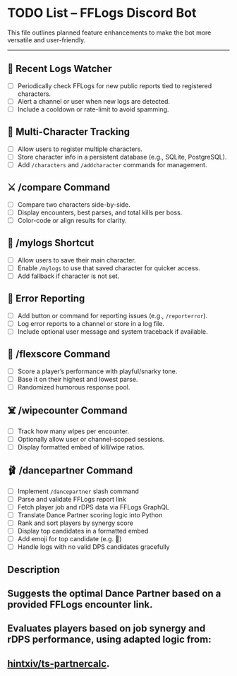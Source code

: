 ﻿# TODO List – FFLogs Discord Bot

This file outlines planned feature enhancements to make the bot more versatile and user-friendly.

---

## 🔄 Recent Logs Watcher
- [ ] Periodically check FFLogs for new public reports tied to registered characters.
- [ ] Alert a channel or user when new logs are detected.
- [ ] Include a cooldown or rate-limit to avoid spamming.

## 👥 Multi-Character Tracking
- [ ] Allow users to register multiple characters.
- [ ] Store character info in a persistent database (e.g., SQLite, PostgreSQL).
- [ ] Add `/characters` and `/addcharacter` commands for management.

## ⚔️ /compare Command
- [ ] Compare two characters side-by-side.
- [ ] Display encounters, best parses, and total kills per boss.
- [ ] Color-code or align results for clarity.

## 🚀 /mylogs Shortcut
- [ ] Allow users to save their main character.
- [ ] Enable `/mylogs` to use that saved character for quicker access.
- [ ] Add fallback if character is not set.

## 🐞 Error Reporting
- [ ] Add button or command for reporting issues (e.g., `/reporterror`).
- [ ] Log error reports to a channel or store in a log file.
- [ ] Include optional user message and system traceback if available.

## 💪 /flexscore Command
- [ ] Score a player’s performance with playful/snarky tone.
- [ ] Base it on their highest and lowest parse.
- [ ] Randomized humorous response pool.

## ☠️ /wipecounter Command
- [ ] Track how many wipes per encounter.
- [ ] Optionally allow user or channel-scoped sessions.
- [ ] Display formatted embed of kill/wipe ratios.

## 🩰 /dancepartner Command
- [ ] Implement `/dancepartner` slash command
- [ ] Parse and validate FFLogs report link
- [ ] Fetch player job and rDPS data via FFLogs GraphQL
- [ ] Translate Dance Partner scoring logic into Python
- [ ] Rank and sort players by synergy score
- [ ] Display top candidates in a formatted embed
- [ ] Add emoji for top candidate (e.g. 💃)
- [ ] Handle logs with no valid DPS candidates gracefully
 
## Description
## Suggests the optimal Dance Partner based on a provided FFLogs encounter link.
## Evaluates players based on job synergy and rDPS performance, using adapted logic from:
## [hintxiv/ts-partnercalc](https://github.com/hintxiv/ts-partnercalc).
